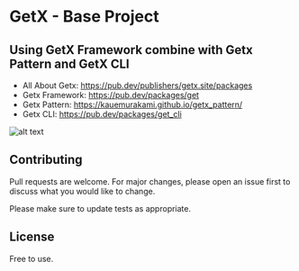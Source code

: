 # GetX - Base Project 

## Using GetX Framework combine with Getx Pattern and GetX CLI

 - All About Getx: https://pub.dev/publishers/getx.site/packages
 - Getx Framework: https://pub.dev/packages/get
 - Getx Pattern: https://kauemurakami.github.io/getx_pattern/
 - Getx CLI: https://pub.dev/packages/get_cli

![alt text](.../assets/images/base_diagram.jpg?raw=true)

 ## Contributing
Pull requests are welcome. For major changes, please open an issue first to discuss what you would like to change.

Please make sure to update tests as appropriate.

## License
Free to use.
